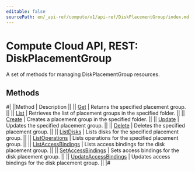 ```yaml
---
editable: false
sourcePath: en/_api-ref/compute/v1/api-ref/DiskPlacementGroup/index.md
---
```


# Compute Cloud API, REST: DiskPlacementGroup

A set of methods for managing DiskPlacementGroup resources.

## Methods

#|
||Method | Description ||
|| [Get](get.md) | Returns the specified placement group. ||
|| [List](list.md) | Retrieves the list of placement groups in the specified folder. ||
|| [Create](create.md) | Creates a placement group in the specified folder. ||
|| [Update](update.md) | Updates the specified placement group. ||
|| [Delete](delete.md) | Deletes the specified placement group. ||
|| [ListDisks](listDisks.md) | Lists disks for the specified placement group. ||
|| [ListOperations](listOperations.md) | Lists operations for the specified placement group. ||
|| [ListAccessBindings](listAccessBindings.md) | Lists access bindings for the disk placement group. ||
|| [SetAccessBindings](setAccessBindings.md) | Sets access bindings for the disk placement group. ||
|| [UpdateAccessBindings](updateAccessBindings.md) | Updates access bindings for the disk placement group. ||
|#